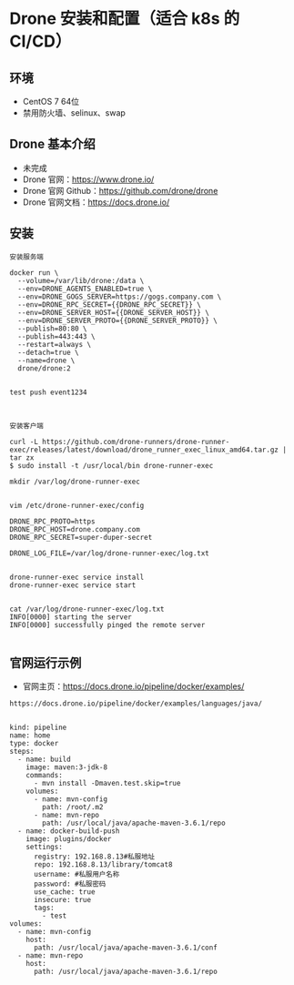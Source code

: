 # Drone 安装和配置（适合 k8s 的 CI/CD）

## 环境

- CentOS 7 64位
- 禁用防火墙、selinux、swap

## Drone 基本介绍

- 未完成
- Drone 官网：<https://www.drone.io/>
- Drone 官网 Github：<https://github.com/drone/drone>
- Drone 官网文档：<https://docs.drone.io/>


## 安装

```
安装服务端

docker run \
  --volume=/var/lib/drone:/data \
  --env=DRONE_AGENTS_ENABLED=true \
  --env=DRONE_GOGS_SERVER=https://gogs.company.com \
  --env=DRONE_RPC_SECRET={{DRONE_RPC_SECRET}} \
  --env=DRONE_SERVER_HOST={{DRONE_SERVER_HOST}} \
  --env=DRONE_SERVER_PROTO={{DRONE_SERVER_PROTO}} \
  --publish=80:80 \
  --publish=443:443 \
  --restart=always \
  --detach=true \
  --name=drone \
  drone/drone:2


test push event1234



安装客户端

curl -L https://github.com/drone-runners/drone-runner-exec/releases/latest/download/drone_runner_exec_linux_amd64.tar.gz | tar zx
$ sudo install -t /usr/local/bin drone-runner-exec

mkdir /var/log/drone-runner-exec


vim /etc/drone-runner-exec/config

DRONE_RPC_PROTO=https
DRONE_RPC_HOST=drone.company.com
DRONE_RPC_SECRET=super-duper-secret

DRONE_LOG_FILE=/var/log/drone-runner-exec/log.txt


drone-runner-exec service install
drone-runner-exec service start


cat /var/log/drone-runner-exec/log.txt
INFO[0000] starting the server
INFO[0000] successfully pinged the remote server


```


##  官网运行示例

- 官网主页：<https://docs.drone.io/pipeline/docker/examples/>


```
https://docs.drone.io/pipeline/docker/examples/languages/java/


kind: pipeline
name: home
type: docker
steps:
  - name: build
    image: maven:3-jdk-8
    commands:
      - mvn install -Dmaven.test.skip=true
    volumes:
      - name: mvn-config
        path: /root/.m2
      - name: mvn-repo
        path: /usr/local/java/apache-maven-3.6.1/repo
  - name: docker-build-push
    image: plugins/docker
    settings:
      registry: 192.168.8.13#私服地址
      repo: 192.168.8.13/library/tomcat8
      username: #私服用户名称
      password: #私服密码
      use_cache: true
      insecure: true
      tags:
        - test
volumes:
  - name: mvn-config
    host:
      path: /usr/local/java/apache-maven-3.6.1/conf
  - name: mvn-repo
    host:
      path: /usr/local/java/apache-maven-3.6.1/repo



```

